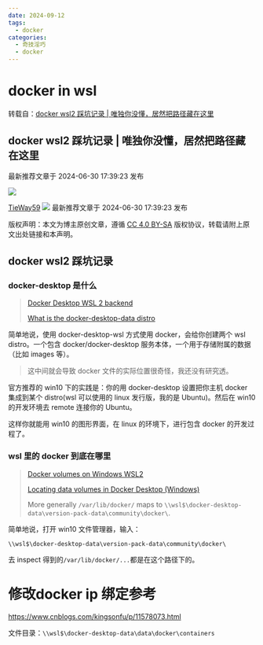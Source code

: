 ```yaml
---
date: 2024-09-12
tags:
  - docker
categories:
  - 奇技淫巧
  - docker
---
```




# docker in wsl

转载自：[docker wsl2 踩坑记录 | 唯独你没懂，居然把路径藏在这里](https://blog.csdn.net/Tighway/article/details/111304261)

## docker wsl2 踩坑记录 | 唯独你没懂，居然把路径藏在这里

最新推荐文章于 2024-06-30 17:39:23 发布

![](https://csdnimg.cn/release/blogv2/dist/pc/img/original.png)

[TieWay59](https://blog.csdn.net/Tighway "TieWay59") ![](https://csdnimg.cn/release/blogv2/dist/pc/img/newCurrentTime2.png) 最新推荐文章于 2024-06-30 17:39:23 发布

版权声明：本文为博主原创文章，遵循 [CC 4.0 BY-SA](http://creativecommons.org/licenses/by-sa/4.0/) 版权协议，转载请附上原文出处链接和本声明。

## docker wsl2 踩坑记录

### docker-desktop 是什么

> [Docker Desktop WSL 2 backend](https://docs.docker.com/docker-for-windows/wsl/)
>
> [What is the docker-desktop-data distro](https://stackoverflow.com/questions/61396989/what-is-the-docker-desktop-data-distro-used-for-when-running-docker-desktop-with)

简单地说，使用 docker-desktop-wsl 方式使用 docker，会给你创建两个 wsl distro。一个包含 docker/docker-desktop 服务本体，一个用于存储附属的数据（比如 images 等）。

> 这中间就会导致 docker 文件的实际位置很奇怪，我还没有研究透。

官方推荐的 win10 下的实践是：你的用 docker-desktop 设置把你主机 docker 集成到某个 distro(wsl 可以使用的 linux 发行版，我的是 Ubuntu)。然后在 win10 的开发环境去 remote 连接你的 Ubuntu。

这样你就能用 win10 的图形界面，在 linux 的环境下，进行包含 docker 的开发过程了。

### wsl 里的 docker 到底在哪里

> [Docker volumes on Windows WSL2](https://stackoverflow.com/questions/63552052/docker-volumes-on-windows-wsl2)
>
> [Locating data volumes in Docker Desktop (Windows)](https://stackoverflow.com/questions/43181654/locating-data-volumes-in-docker-desktop-windows/64418064#64418064)
>
> More generally `/var/lib/docker/` maps to `\\wsl$\docker-desktop-data\version-pack-data\community\docker\`.

简单地说，打开 win10 文件管理器，输入：

```url
\\wsl$\docker-desktop-data\version-pack-data\community\docker\
```

去 inspect 得到的`/var/lib/docker/...`都是在这个路径下的。


# 修改docker ip 绑定参考

https://www.cnblogs.com/kingsonfu/p/11578073.html

文件目录：```\\wsl$\docker-desktop-data\data\docker\containers```
